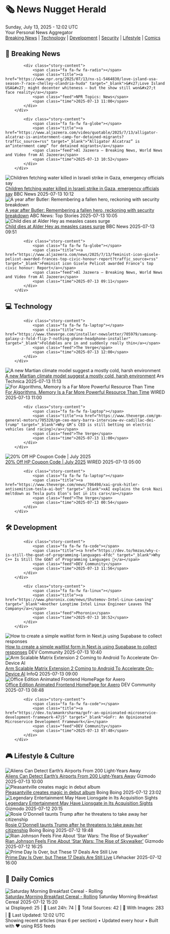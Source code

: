<!-- Processing 54 RSS feeds at 2025-07-13 12:01:56 UTC -->
<!-- Processing: Penny Arcade -->
<!-- Processing: Poorly Drawn Lines -->
<!-- Processing: Garfield -->
<!-- Processing: Dilbert -->
<!-- Processing: Girl Genius -->
<!-- Processing: BBC World News -->
<!-- Processing: BBC Breaking News -->
<!-- Processing: CBC News -->
<!-- Error processing https://rss.cbc.ca/lineup/topstories.xml: The read operation timed out -->
<!-- Processing: Reuters Top News -->
<!-- Processing: Associated Press Breaking -->
<!-- Processing: ABC News Breaking -->
<!-- Processing: NBC News Breaking -->
<!-- Processing: Guardian World News -->
<!-- Processing: The Verge -->
<!-- Processing: Ars Technica -->
<!-- Processing: WIRED -->
<!-- Processing: Slashdot -->
<!-- Processing: Dev.to -->
<!-- Processing: It's FOSS -->
<!-- Error processing https://itsfoss.com/rss/: The read operation timed out -->
<!-- Processing: DistroWatch -->
<!-- Processing: InfoQ -->
<!-- Processing: The Pragmatic Engineer -->
<!-- Processing: Lifehacker -->
<!-- Processing: Krebs on Security -->
<!-- Generated 6 new posts out of 24 feeds processed -->
<div class="newspaper-header">
    <h1 class="newspaper-title">🗞️ News Nugget Herald</h1>
    <div class="newspaper-date">Sunday, July 13, 2025 - 12:02 UTC</div>
    <div class="newspaper-subtitle">Your Personal News Aggregator</div>
</div>

<div class="newspaper-nav">
    <a href="#breaking">Breaking News</a> |
    <a href="#tech">Technology</a> |
    <a href="#dev">Development</a> |
    <a href="#security">Security</a> |
    <a href="#lifestyle">Lifestyle</a> |
    <a href="#webcomics">Comics</a>
</div>

<div class="news-section breaking-news" id="breaking">
<h2 class="section-header">🚨 Breaking News</h2>
<div class="stories-container">
<div class="story">
            
            <div class="story-content">
                <span class="fa fa-fw fa-radio"></span>
                <span class="title"><a href="https://www.npr.org/2025/07/13/nx-s1-5464830/love-island-usa-season-7-race-chelley-olandria-huda" target="_blank">&#x27;Love Island USA&#x27; might decenter whiteness — but the show still won&#x27;t face reality</a></span>
                <span class="feed">NPR Topics: News</span>
                <span class="time">2025-07-13 11:00</span>
            </div>
        </div>
<div class="story">
            
            <div class="story-content">
                <span class="fa fa-fw fa-globe"></span>
                <span class="title"><a href="https://www.aljazeera.com/video/quotable/2025/7/13/alligator-alcatraz-is-aninternment-camp-for-detained-migrants?traffic_source=rss" target="_blank">“Alligator Alcatraz” is an”internment camp” for detained migrants</a></span>
                <span class="feed">Al Jazeera – Breaking News, World News and Video from Al Jazeera</span>
                <span class="time">2025-07-13 10:52</span>
            </div>
        </div>
<div class="story">
            <img src="https://ichef.bbci.co.uk/ace/standard/240/cpsprodpb/2eb7/live/a02a6500-5fce-11f0-8a86-378d494e3c54.jpg" alt="Children fetching water killed in Israeli strike in Gaza, emergency officials say" class="story-image" loading="lazy" onerror="this.style.display='none'">
            <div class="story-content">
                <span class="fa fa-fw fa-earth-americas"></span>
                <span class="title"><a href="https://www.bbc.com/news/articles/c0rvxjnvv71o" target="_blank">Children fetching water killed in Israeli strike in Gaza, emergency officials say</a></span>
                <span class="feed">BBC News</span>
                <span class="time">2025-07-13 10:12</span>
            </div>
        </div>
<div class="story">
            <img src="https://s.abcnews.com/images/Politics/trump-butler-assassination-attempt-gty-lv-250113-2_1736804471535_hpMain_4x3t_384.jpg" alt="A year after Butler: Remembering a fallen hero, reckoning with security breakdown" class="story-image" loading="lazy" onerror="this.style.display='none'">
            <div class="story-content">
                <span class="fa fa-fw fa-tv"></span>
                <span class="title"><a href="https://abcnews.go.com/US/year-after-trump-rally-shooting-remembering-fallen-hero/story?id=123707071" target="_blank">A year after Butler: Remembering a fallen hero, reckoning with security breakdown</a></span>
                <span class="feed">ABC News: Top Stories</span>
                <span class="time">2025-07-13 10:05</span>
            </div>
        </div>
<div class="story">
            <img src="https://ichef.bbci.co.uk/ace/standard/240/cpsprodpb/53b2/live/6ba4c850-5fc6-11f0-8755-2f8b5e5e47a7.jpg" alt="Child dies at Alder Hey as measles cases surge" class="story-image" loading="lazy" onerror="this.style.display='none'">
            <div class="story-content">
                <span class="fa fa-fw fa-flag"></span>
                <span class="title"><a href="https://www.bbc.com/news/articles/c8j1k3k44e2o" target="_blank">Child dies at Alder Hey as measles cases surge</a></span>
                <span class="feed">BBC News</span>
                <span class="time">2025-07-13 09:51</span>
            </div>
        </div>
<div class="story">
            
            <div class="story-content">
                <span class="fa fa-fw fa-globe"></span>
                <span class="title"><a href="https://www.aljazeera.com/news/2025/7/13/feminist-icon-gisele-pelicot-awarded-frances-top-civic-honour-report?traffic_source=rss" target="_blank">Feminist icon Gisele Pelicot awarded France’s top civic honour: Report</a></span>
                <span class="feed">Al Jazeera – Breaking News, World News and Video from Al Jazeera</span>
                <span class="time">2025-07-13 09:11</span>
            </div>
        </div>
</div>
</div>
<div class="news-section tech-news" id="tech">
<h2 class="section-header">💻 Technology</h2>
<div class="stories-container">
<div class="story">
            
            <div class="story-content">
                <span class="fa fa-fw fa-laptop"></span>
                <span class="title"><a href="https://www.theverge.com/installer-newsletter/705979/samsung-galaxy-z-fold-flip-7-nothing-phone-headphone-installer" target="_blank">Foldables are in and suddenly really thin</a></span>
                <span class="feed">The Verge</span>
                <span class="time">2025-07-13 12:00</span>
            </div>
        </div>
<div class="story">
            <img src="https://cdn.arstechnica.net/wp-content/uploads/2025/07/image-1-500x500.jpeg" alt="A new Martian climate model suggest a mostly cold, harsh environment" class="story-image" loading="lazy" onerror="this.style.display='none'">
            <div class="story-content">
                <span class="fa fa-fw fa-cog"></span>
                <span class="title"><a href="https://arstechnica.com/science/2025/07/a-new-martian-climate-model-suggest-a-mostly-cold-harsh-environment/" target="_blank">A new Martian climate model suggest a mostly cold, harsh environment</a></span>
                <span class="feed">Ars Technica</span>
                <span class="time">2025-07-13 11:13</span>
            </div>
        </div>
<div class="story">
            <img src="https://media.wired.com/photos/686c028b5a75e253c609987e/master/pass/Space-Complexity-Breakthrough_crIrene-Perez-Lede.jpg" alt="For Algorithms, Memory Is a Far More Powerful Resource Than Time" class="story-image" loading="lazy" onerror="this.style.display='none'">
            <div class="story-content">
                <span class="fa fa-fw fa-bolt"></span>
                <span class="title"><a href="https://www.wired.com/story/for-algorithms-a-little-memory-outweighs-a-lot-of-time/" target="_blank">For Algorithms, Memory Is a Far More Powerful Resource Than Time</a></span>
                <span class="feed">WIRED</span>
                <span class="time">2025-07-13 11:00</span>
            </div>
        </div>
<div class="story">
            
            <div class="story-content">
                <span class="fa fa-fw fa-laptop"></span>
                <span class="title"><a href="https://www.theverge.com/gm-general-motors/705320/gm-ceo-mary-barra-interview-ev-cadillac-dei-trump" target="_blank">Why GM’s CEO is still betting on electric vehicles (and racing)</a></span>
                <span class="feed">The Verge</span>
                <span class="time">2025-07-13 11:00</span>
            </div>
        </div>
<div class="story">
            <img src="https://media.wired.com/photos/67b63b9079f27a355461c964/master/pass/WIRED-Coupons-R2_2.png" alt="20% Off HP Coupon Code | July 2025" class="story-image" loading="lazy" onerror="this.style.display='none'">
            <div class="story-content">
                <span class="fa fa-fw fa-bolt"></span>
                <span class="title"><a href="https://www.wired.com/story/hp-coupon-code/" target="_blank">20% Off HP Coupon Code | July 2025</a></span>
                <span class="feed">WIRED</span>
                <span class="time">2025-07-13 05:00</span>
            </div>
        </div>
<div class="story">
            
            <div class="story-content">
                <span class="fa fa-fw fa-laptop"></span>
                <span class="title"><a href="https://www.theverge.com/news/706498/xai-grok-hitler-antisemitism-tesla-ai-bot" target="_blank">xAI explains the Grok Nazi meltdown as Tesla puts Elon’s bot in its cars</a></span>
                <span class="feed">The Verge</span>
                <span class="time">2025-07-13 00:54</span>
            </div>
        </div>
</div>
</div>
<div class="news-section dev-news" id="dev">
<h2 class="section-header">🛠️ Development</h2>
<div class="stories-container">
<div class="story">
            
            <div class="story-content">
                <span class="fa fa-fw fa-code"></span>
                <span class="title"><a href="https://dev.to/hmzas/why-c-is-still-the-goat-of-programming-languages-4fdc" target="_blank">Why C++ Is Still the GOAT of Programming Languages 🐐</a></span>
                <span class="feed">DEV Community</span>
                <span class="time">2025-07-13 11:56</span>
            </div>
        </div>
<div class="story">
            
            <div class="story-content">
                <span class="fa fa-fw fa-linux"></span>
                <span class="title"><a href="https://www.phoronix.com/news/Shutemov-Intel-Linux-Leaving" target="_blank">Another Longtime Intel Linux Engineer Leaves The Company</a></span>
                <span class="feed">Phoronix</span>
                <span class="time">2025-07-13 10:52</span>
            </div>
        </div>
<div class="story">
            <img src="https://media2.dev.to/dynamic/image/width=800%2Cheight=%2Cfit=scale-down%2Cgravity=auto%2Cformat=auto/https%3A%2F%2Fdev-to-uploads.s3.amazonaws.com%2Fuploads%2Farticles%2Fodaq0f1jiu0as5u3vdc6.png" alt="How to create a simple waitlist form in Next.js using Supabase to collect responses" class="story-image" loading="lazy" onerror="this.style.display='none'">
            <div class="story-content">
                <span class="fa fa-fw fa-code"></span>
                <span class="title"><a href="https://dev.to/charanx/how-to-create-a-simple-waitlist-form-in-nextjs-using-supabase-to-collect-responses-4dpe" target="_blank">How to create a simple waitlist form in Next.js using Supabase to collect responses</a></span>
                <span class="feed">DEV Community</span>
                <span class="time">2025-07-13 10:40</span>
            </div>
        </div>
<div class="story">
            <img src="https://res.infoq.com/news/2025/07/arm-sme2-android/en/headerimage/arm-sme2-android-1752325153941.jpeg" alt="Arm Scalable Matrix Extension 2 Coming to Android To Accelerate On-Device AI" class="story-image" loading="lazy" onerror="this.style.display='none'">
            <div class="story-content">
                <span class="fa fa-fw fa-info-circle"></span>
                <span class="title"><a href="https://www.infoq.com/news/2025/07/arm-sme2-android/?utm_campaign=infoq_content&utm_source=infoq&utm_medium=feed&utm_term=global" target="_blank">Arm Scalable Matrix Extension 2 Coming to Android To Accelerate On-Device AI</a></span>
                <span class="feed">InfoQ</span>
                <span class="time">2025-07-13 09:00</span>
            </div>
        </div>
<div class="story">
            <img src="https://media2.dev.to/dynamic/image/width=800%2Cheight=%2Cfit=scale-down%2Cgravity=auto%2Cformat=auto/https%3A%2F%2Fdev-to-uploads.s3.amazonaws.com%2Fuploads%2Farticles%2Fhxlemjz209yqczodkq26.jpg" alt="Office Edition Animated Frontend HomePage for Axero" class="story-image" loading="lazy" onerror="this.style.display='none'">
            <div class="story-content">
                <span class="fa fa-fw fa-code"></span>
                <span class="title"><a href="https://dev.to/volde/office-edition-animated-frontend-homepage-for-axero-333f" target="_blank">Office Edition Animated Frontend HomePage for Axero</a></span>
                <span class="feed">DEV Community</span>
                <span class="time">2025-07-13 08:48</span>
            </div>
        </div>
<div class="story">
            
            <div class="story-content">
                <span class="fa fa-fw fa-code"></span>
                <span class="title"><a href="https://dev.to/amankrsharma/gofr-an-opinionated-microservice-development-framework-47j5" target="_blank">GoFr: An Opinionated Microservice Development Framework</a></span>
                <span class="feed">DEV Community</span>
                <span class="time">2025-07-13 07:48</span>
            </div>
        </div>
</div>
</div>
<div class="news-section lifestyle-news" id="lifestyle">
<h2 class="section-header">🎮 Lifestyle & Culture</h2>
<div class="stories-container">
<div class="story">
            <img src="https://gizmodo.com/app/uploads/2025/07/airport-radar-air-traffic-control.jpg" alt="Aliens Can Detect Earth’s Airports From 200 Light-Years Away" class="story-image" loading="lazy" onerror="this.style.display='none'">
            <div class="story-content">
                <span class="fa fa-fw fa-computer"></span>
                <span class="title"><a href="https://gizmodo.com/aliens-can-detect-earths-airports-from-200-light-years-away-2000627049" target="_blank">Aliens Can Detect Earth’s Airports From 200 Light-Years Away</a></span>
                <span class="feed">Gizmodo</span>
                <span class="time">2025-07-13 10:00</span>
            </div>
        </div>
<div class="story">
            <img src="https://i0.wp.com/boingboing.net/wp-content/uploads/2025/07/pleasantville-scaled.jpg?fit=2560%2C1522&amp;quality=60&amp;ssl=1" alt="Pleasantville creates magic in debut album" class="story-image" loading="lazy" onerror="this.style.display='none'">
            <div class="story-content">
                <span class="fa fa-fw fa-arrow-right"></span>
                <span class="title"><a href="https://boingboing.net/2025/07/12/digital-age-duo-pleasantville-creates-magic-without-meeting-in-studio-for-debut-album.html" target="_blank">Pleasantville creates magic in debut album</a></span>
                <span class="feed">Boing Boing</span>
                <span class="time">2025-07-12 23:02</span>
            </div>
        </div>
<div class="story">
            <img src="https://gizmodo.com/app/uploads/2025/07/dune-part-two-paul-timothee-chalamet.jpg" alt="Legendary Entertainment May Have Lionsgate in Its Acquisition Sights" class="story-image" loading="lazy" onerror="this.style.display='none'">
            <div class="story-content">
                <span class="fa fa-fw fa-computer"></span>
                <span class="title"><a href="https://gizmodo.com/legendary-entertainment-may-have-lionsgate-in-its-acquisition-sights-2000628414" target="_blank">Legendary Entertainment May Have Lionsgate in Its Acquisition Sights</a></span>
                <span class="feed">Gizmodo</span>
                <span class="time">2025-07-12 20:15</span>
            </div>
        </div>
<div class="story">
            <img src="https://i0.wp.com/boingboing.net/wp-content/uploads/2025/07/Odonnell.jpeg?fit=1080%2C702&amp;quality=60&amp;ssl=1" alt="Rosie O&#x27;Donnell taunts Trump after he threatens to take away her citizenship" class="story-image" loading="lazy" onerror="this.style.display='none'">
            <div class="story-content">
                <span class="fa fa-fw fa-arrow-right"></span>
                <span class="title"><a href="https://boingboing.net/2025/07/12/rosie-odonnell-taunts-trump-after-he-threatens-to-take-away-her-citizenship.html" target="_blank">Rosie O&#x27;Donnell taunts Trump after he threatens to take away her citizenship</a></span>
                <span class="feed">Boing Boing</span>
                <span class="time">2025-07-12 19:48</span>
            </div>
        </div>
<div class="story">
            <img src="https://gizmodo.com/app/uploads/2025/07/rise-skywalker-hed.jpg" alt="Rian Johnson Feels Fine About ‘Star Wars: The Rise of Skywalker’" class="story-image" loading="lazy" onerror="this.style.display='none'">
            <div class="story-content">
                <span class="fa fa-fw fa-computer"></span>
                <span class="title"><a href="https://gizmodo.com/rian-johnson-feels-fine-about-star-wars-the-rise-of-skywalker-2000628551" target="_blank">Rian Johnson Feels Fine About ‘Star Wars: The Rise of Skywalker’</a></span>
                <span class="feed">Gizmodo</span>
                <span class="time">2025-07-12 16:25</span>
            </div>
        </div>
<div class="story">
            <img src="https://lifehacker.com/imagery/articles/01JZZNYR73G6KK6BBVHB9XAENV/hero-image.jpg" alt="Prime Day Is Over, but These 17 Deals Are Still Live" class="story-image" loading="lazy" onerror="this.style.display='none'">
            <div class="story-content">
                <span class="fa fa-fw fa-life-ring"></span>
                <span class="title"><a href="https://lifehacker.com/tech/the-best-post-sale-deals-you-can-still-get-prime-day-2025?utm_medium=RSS" target="_blank">Prime Day Is Over, but These 17 Deals Are Still Live</a></span>
                <span class="feed">Lifehacker</span>
                <span class="time">2025-07-12 16:00</span>
            </div>
        </div>
</div>
</div>
<div class="news-section webcomics-section" id="webcomics">
<h2 class="section-header">🎨 Daily Comics</h2>
<div class="stories-container">
<div class="story">
            <img src="https://www.smbc-comics.com/comics/1752123748-20250712.png" alt="Saturday Morning Breakfast Cereal - Rolling" class="story-image" loading="lazy" onerror="this.style.display='none'">
            <div class="story-content">
                <span class="fa fa-fw fa-smile"></span>
                <span class="title"><a href="https://www.smbc-comics.com/comic/rolling-2" target="_blank">Saturday Morning Breakfast Cereal - Rolling</a></span>
                <span class="feed">Saturday Morning Breakfast Cereal</span>
                <span class="time">2025-07-12 15:20</span>
            </div>
        </div>
</div>
</div>

<div class="newspaper-footer">
    <div class="stats">
        📊 Displayed: 25 | 📅 Last 24h: 74 | 📡 Total Sources: 42 | 📸 With Images: 283 |
        🔄 Last Updated: 12:02 UTC
    </div>
    <div class="footer-note">
        Showing recent articles (max 6 per section) • Updated every hour • Built with ❤️ using RSS feeds
    </div>
</div>
